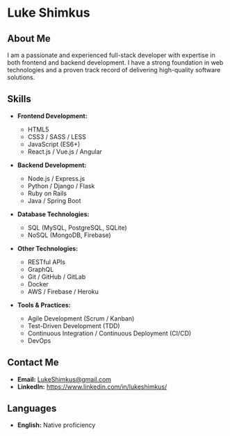 # Luke Shimkus

## About Me

I am a passionate and experienced full-stack developer with expertise in both frontend and backend development. I have a strong foundation in web technologies and a proven track record of delivering high-quality software solutions.

## Skills

- **Frontend Development:**
  - HTML5
  - CSS3 / SASS / LESS
  - JavaScript (ES6+)
  - React.js / Vue.js / Angular
  
- **Backend Development:**
  - Node.js / Express.js
  - Python / Django / Flask
  - Ruby on Rails
  - Java / Spring Boot
  
- **Database Technologies:**
  - SQL (MySQL, PostgreSQL, SQLite)
  - NoSQL (MongoDB, Firebase)
  
- **Other Technologies:**
  - RESTful APIs
  - GraphQL
  - Git / GitHub / GitLab
  - Docker
  - AWS / Firebase / Heroku
  
- **Tools & Practices:**
  - Agile Development (Scrum / Kanban)
  - Test-Driven Development (TDD)
  - Continuous Integration / Continuous Deployment (CI/CD)
  - DevOps
  

## Contact Me

- **Email:** LukeShimkus@gmail.com
- **LinkedIn:** https://www.linkedin.com/in/lukeshimkus/


## Languages

- **English:** Native proficiency
